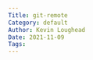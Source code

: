 ```yaml
---  
Title: git-remote  
Category: default  
Author: Kevin Loughead  
Date: 2021-11-09  
Tags:   
---  
```

